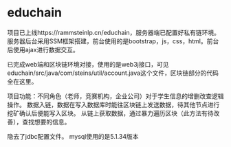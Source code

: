 # educhain
项目已上线https://rammsteinlp.cn/educhain，服务器端已配置好私有链环境。
服务器后台采用SSM框架搭建，前台使用的是bootstrap，js，css，html。前台后使用ajax进行数据交互。

已完成web端和区块链环境对接，使用的是web3j接口，可见educhain/src/java/com/steins/util/account.java这个文件，区块链部分的代码全在这里。

项目功能：不同角色（老师，竞赛机构，企业公司）对于学生信息的增删改查逻辑操作。
        数据入链，数据在写入数据库时能往区块链上发送数据，待其他节点进行挖矿确认后便能写入区块。
        从链上获取数据，通过暴力遍历区块（此方法有待改善），查找想要的信息。
        
隐去了jdbc配置文件。
mysql使用的是5.1.34版本
